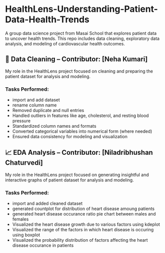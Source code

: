 # HealthLens-Understanding-Patient-Data-Health-Trends
A group data science project from Masai School that explores patient data to uncover health trends. This repo includes data cleaning, exploratory data analysis, and modeling of cardiovascular health outcomes.

## 🧹 Data Cleaning – Contributor: [Neha Kumari]

My role in the HealthLens project focused on cleaning and preparing the patient dataset for analysis and modeling.

### Tasks Performed:
- import and add dataset
- rename column name
- Removed duplicate and null entries
- Handled outliers in features like age, cholesterol, and resting blood pressure
- Standardized column names and formats
- Converted categorical variables into numerical form (where needed)
- Ensured data consistency for modeling and visualization

## 📈 EDA Analysis – Contributor: [Niladribhushan Chaturvedi]

My role in the HealthLens project focused on generating insightful and interactive graphs of patient dataset for analysis and modeling.

### Tasks Performed:
- import and added cleaned dataset
- generated countplot for distribution of heart disease amoung patients
- generated heart disease occurance ratio pie chart between males and females
- Visualized the heart disease growth due to various factors using kdeplot
- Visualized the range of the factors in which heart disease is occuring using boxplot
- Visualized the probability distribution of factors affecting the heart disease occurance in patients
